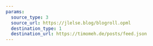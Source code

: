 ```yaml
---
params:
  source_type: 3
  source_url: https://jlelse.blog/blogroll.opml
  destination_type: 1
  destination_url: https://timomeh.de/posts/feed.json
---
```

